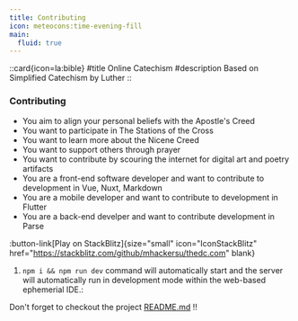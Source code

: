 ```yaml
---
title: Contributing
icon: meteocons:time-evening-fill
main:
  fluid: true
---
```


::card{icon=la:bible}
#title
Online Catechism
#description
Based on Simplified Catechism by Luther 
::

### Contributing

- You aim to align your personal beliefs with the Apostle's Creed
- You want to participate in The Stations of the Cross
- You want to learn more about the Nicene Creed
- You want to support others through prayer
- You want to contribute by scouring the internet for digital art and poetry artifacts
- You are a front-end software developer and want to contribute to development in Vue, Nuxt, Markdown
- You are a mobile developer and want to contribute to development in Flutter
- You are a back-end develper and want to contribute development in Parse

:button-link[Play on StackBlitz]{size="small" icon="IconStackBlitz" href="https://stackblitz.com/github/mhackersu/thedc.com" blank}

1. `npm i && npm run dev` command will automatically start and the server will automatically run in development mode within the web-based ephemerial IDE.:

Don't forget to checkout the project [README.md](https://github.com/mhackersu/thedc.com/blob/main/README.md) !!
